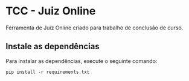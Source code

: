 # TCC - Juiz Online
Ferramenta de Juiz Online criado para trabalho de conclusão de curso.

## Instale as dependências

Para instalar as dependências, execute o seguinte comando:

```shell
pip install -r requirements.txt
```